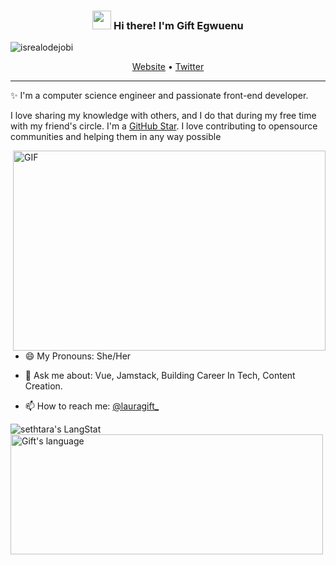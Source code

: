 <!--
### Hi there 👋


**sethtara/sethtara** is a ✨ _special_ ✨ repository because its `README.md` (this file) appears on your GitHub profile.

Here are some ideas to get you started:

- 🔭 I’m currently working on ...
- 🌱 I’m currently learning ...
- 👯 I’m looking to collaborate on ...
- 🤔 I’m looking for help with ...
- 💬 Ask me about ...
- 📫 How to reach me: ...
- 😄 Pronouns: ...
- ⚡ Fun fact: ...
-->


<!-- Heading -->
<h3 align="center"><img src = "https://raw.githubusercontent.com/MartinHeinz/MartinHeinz/master/wave.gif" width = 30px> Hi there! I'm Gift Egwuenu</h3>

<!-- Profile Views -->

<p align="left"> <img src="https://komarev.com/ghpvc/?username=sethtara&label=Profile%20views&color=0e75b6&style=flat" alt="isrealodejobi" />
</p>

<p align="center">
  <a href="https://">Website</a> •
  <a href="https://twitter.com/tarakant91">Twitter</a>
</p>

 <!-- About section -->

---
✨ I'm a computer science engineer and passionate front-end developer.


I love sharing my knowledge with others, and I do that during my free time with my friend's circle. I'm a [GitHub Star](https://stars.github.com/profiles/sethtara/). I love contributing to opensource communities and helping them in any way possible

<!-- code gif-->
<img align="right" alt="GIF" src="./code.gif" width="500" height="320" />

- 😄 My Pronouns: She/Her   

- 💬 Ask me about: Vue, Jamstack, Building Career In Tech, Content Creation.

- 📫 How to reach me: [@lauragift_](https://twitter.com/tarakant91)


<!-- About section: END -->
 <div>
   <img align="center" src="https://github-readme-streak-stats.herokuapp.com/?user=sethtara" alt="sethtara's LangStat" />
  <img align="center" src="https://github-readme-stats.vercel.app/api/top-langs?username=sethtara&langs_count=10&show_icons=true&locale=en&layout=compact&theme=dark" alt="Gift's language" height="192px"  width="500px"/>
</div>
